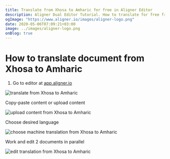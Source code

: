 ```yaml
---
title: Translate from Xhosa to Amharic for free in Aligner Editor
description: Aligner Dual Editor Tutorial. How to translate for free from Xhosa to Amharic. Aligner is multilingual document management platform. 
ogImage: "https://www.aligner.io/images/aligner-logo.png"
date: 2020-05-06T07:09:21+03:00
image: ../images/aligner-logo.png
onBlog: true
---
```


# How to translate document from Xhosa to Amharic

1. Go to editor at [app.aligner.io](https://app.aligner.io "Aligner App web page")

![translate from Xhosa to Amharic](../aligner-blank-editor.png "translate from Xhosa to Amharic")

Copy-paste content or upload content

![upload content from Xhosa to Amharic](../aligner-uploaded-document.png "upload content from Xhosa to Amharic")

Choose desired language

![choose machine translation from Xhosa to Amharic](../aligner-language-dropdown.png "choose machine translation from Xhosa to Amharic")

Work and edit 2 documents in parallel

![edit translation from Xhosa to Amharic](../aligner-double-sitded-editor.png "edit translation from Xhosa to Amharic")

